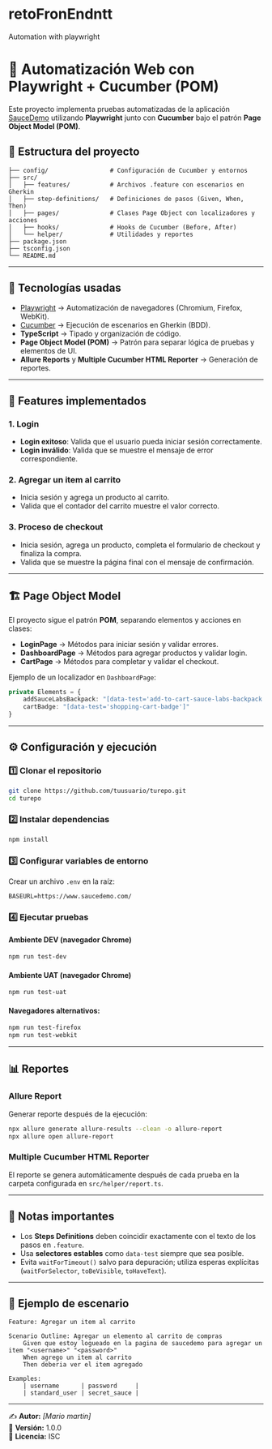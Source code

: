 # retoFronEndntt
Automation with playwright

# 🧪 Automatización Web con Playwright + Cucumber (POM)  

Este proyecto implementa pruebas automatizadas de la aplicación [SauceDemo](https://www.saucedemo.com) utilizando **Playwright** junto con **Cucumber** bajo el patrón **Page Object Model (POM)**.  

## 📂 Estructura del proyecto  

```
├── config/                 # Configuración de Cucumber y entornos
├── src/
│   ├── features/           # Archivos .feature con escenarios en Gherkin
│   ├── step-definitions/   # Definiciones de pasos (Given, When, Then)
│   ├── pages/              # Clases Page Object con localizadores y acciones
│   ├── hooks/              # Hooks de Cucumber (Before, After)
│   └── helper/             # Utilidades y reportes
├── package.json
├── tsconfig.json
└── README.md
```

---

## 📌 Tecnologías usadas

- [Playwright](https://playwright.dev/) → Automatización de navegadores (Chromium, Firefox, WebKit).  
- [Cucumber](https://cucumber.io/) → Ejecución de escenarios en Gherkin (BDD).  
- **TypeScript** → Tipado y organización de código.  
- **Page Object Model (POM)** → Patrón para separar lógica de pruebas y elementos de UI.  
- **Allure Reports** y **Multiple Cucumber HTML Reporter** → Generación de reportes.  

---

## 📑 Features implementados

### 1. **Login**
- **Login exitoso**: Valida que el usuario pueda iniciar sesión correctamente.  
- **Login inválido**: Valida que se muestre el mensaje de error correspondiente.  

### 2. **Agregar un item al carrito**
- Inicia sesión y agrega un producto al carrito.  
- Valida que el contador del carrito muestre el valor correcto.  

### 3. **Proceso de checkout**
- Inicia sesión, agrega un producto, completa el formulario de checkout y finaliza la compra.  
- Valida que se muestre la página final con el mensaje de confirmación.  

---

## 🏗️ Page Object Model

El proyecto sigue el patrón **POM**, separando elementos y acciones en clases:

- **LoginPage** → Métodos para iniciar sesión y validar errores.
- **DashboardPage** → Métodos para agregar productos y validar login.
- **CartPage** → Métodos para completar y validar el checkout.

Ejemplo de un localizador en `DashboardPage`:
```ts
private Elements = {
    addSauceLabsBackpack: "[data-test='add-to-cart-sauce-labs-backpack']",
    cartBadge: "[data-test='shopping-cart-badge']"
}
```

---

## ⚙️ Configuración y ejecución

### 1️⃣ Clonar el repositorio
```bash
git clone https://github.com/tuusuario/turepo.git
cd turepo
```

### 2️⃣ Instalar dependencias
```bash
npm install
```

### 3️⃣ Configurar variables de entorno  
Crear un archivo `.env` en la raíz:
```env
BASEURL=https://www.saucedemo.com/
```

### 4️⃣ Ejecutar pruebas

#### Ambiente DEV (navegador Chrome)
```bash
npm run test-dev
```

#### Ambiente UAT (navegador Chrome)
```bash
npm run test-uat
```

#### Navegadores alternativos:
```bash
npm run test-firefox
npm run test-webkit
```

---

## 📊 Reportes

### Allure Report
Generar reporte después de la ejecución:
```bash
npx allure generate allure-results --clean -o allure-report
npx allure open allure-report
```

### Multiple Cucumber HTML Reporter  
El reporte se genera automáticamente después de cada prueba en la carpeta configurada en `src/helper/report.ts`.

---

## 📌 Notas importantes

- Los **Steps Definitions** deben coincidir exactamente con el texto de los pasos en `.feature`.
- Usa **selectores estables** como `data-test` siempre que sea posible.
- Evita `waitForTimeout()` salvo para depuración; utiliza esperas explícitas (`waitForSelector`, `toBeVisible`, `toHaveText`).

---

## 📄 Ejemplo de escenario

```gherkin
Feature: Agregar un item al carrito

Scenario Outline: Agregar un elemento al carrito de compras
    Given que estoy logueado en la pagina de saucedemo para agregar un item "<username>" "<password>"
    When agrego un item al carrito
    Then deberia ver el item agregado

Examples:
    | username      | password     |
    | standard_user | secret_sauce |
```

---

✍ **Autor:** *[Mario martin]*  
📅 **Versión:** 1.0.0  
📌 **Licencia:** ISC
